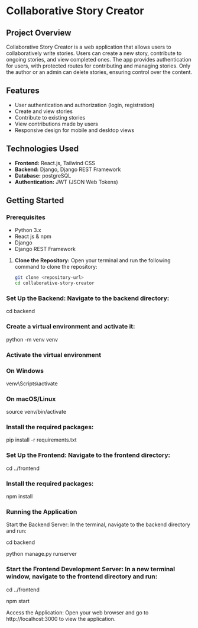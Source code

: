 # Collaborative Story Creator

## Project Overview

Collaborative Story Creator is a web application that allows users to collaboratively write stories. Users can create a new story, contribute to ongoing stories, and view completed ones. The app provides authentication for users, with protected routes for contributing and managing stories. Only the author or an admin can delete stories, ensuring control over the content.

## Features

- User authentication and authorization (login, registration)
- Create and view stories
- Contribute to existing stories
- View contributions made by users
- Responsive design for mobile and desktop views

## Technologies Used

- **Frontend:** React.js, Tailwind CSS
- **Backend:** Django, Django REST Framework
- **Database:** postgreSQL 
- **Authentication:** JWT (JSON Web Tokens)

## Getting Started

### Prerequisites

- Python 3.x
- React js & npm
- Django
- Django REST Framework

1. **Clone the Repository:**
   Open your terminal and run the following command to clone the repository:
   ```bash
   git clone <repository-url>
   cd collaborative-story-creator

### Set Up the Backend: Navigate to the backend directory:
cd backend

### Create a virtual environment and activate it:
python -m venv venv

### Activate the virtual environment
### On Windows
venv\Scripts\activate

### On macOS/Linux
source venv/bin/activate

### Install the required packages:
pip install -r requirements.txt


### Set Up the Frontend: Navigate to the frontend directory:
cd ../frontend


### Install the required packages:
npm install


### Running the Application
Start the Backend Server: In the terminal, navigate to the backend directory and run:

cd backend

python manage.py runserver


### Start the Frontend Development Server: In a new terminal window, navigate to the frontend directory and run:
cd ../frontend

npm start

Access the Application: Open your web browser and go to http://localhost:3000 to view the application.
